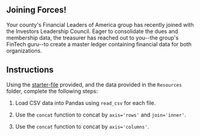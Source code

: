 ## Joining Forces!

Your county's Financial Leaders of America group has recently joined with the Investors Leadership Council. Eager to consolidate the dues and membership data, the treasurer has reached out to you--the group's FinTech guru--to create a master ledger containing financial data for both organizations.

## Instructions

Using the [starter-file](Unsolved/joining_forces.ipynb) provided, and the data provided in the `Resources` folder, complete the following steps:

1. Load CSV data into Pandas using `read_csv` for each file.

2. Use the `concat` function to concat by `axis='rows'` and `join='inner'`.

3. Use the `concat` function to concat by `axis='columns'`.
